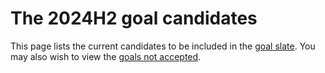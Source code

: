 # The 2024H2 goal candidates

This page lists the current candidates to be included in the [goal slate](./slate.md). You may also wish to view the [goals not accepted](./not_accepted.md).

